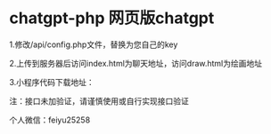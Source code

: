 # chatgpt-php 网页版chatgpt
1.修改/api/config.php文件，替换为您自己的key

2.上传到服务器后访问index.html为聊天地址，访问draw.html为绘画地址

3.小程序代码下载地址：

注：接口未加验证，请谨慎使用或自行实现接口验证

个人微信：feiyu25258
